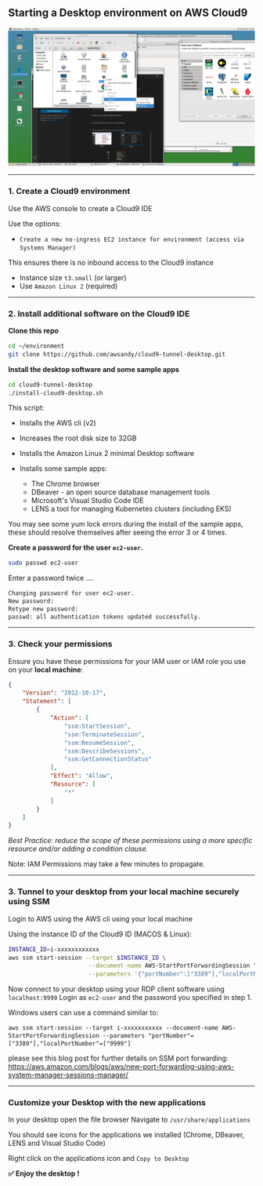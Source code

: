 ## Starting a Desktop environment on AWS Cloud9

![Desktop](desktop.jpg)

----

### 1. Create a Cloud9 environment

Use the AWS console to create a Cloud9 IDE

Use the options:
* `Create a new no-ingress EC2 instance for environment (access via Systems Manager)`

This ensures there is no inbound access to the Cloud9 instance

* Instance size `t3.small` (or larger)  
* Use `Amazon Linux 2` (required)

----

### 2. Install additional software on the Cloud9 IDE

**Clone this repo**

```bash
cd ~/environment
git clone https://github.com/awsandy/cloud9-tunnel-desktop.git
```

**Install the desktop software and some sample apps**

```bash
cd cloud9-tunnel-desktop
./install-cloud9-desktop.sh
```

This script:

* Installs the AWS cli (v2)
* Increases the root disk size to 32GB
* Installs the Amazon Linux 2 minimal Desktop software
* Installs some sample apps:
  
  * The Chrome browser 
  * DBeaver - an open source database management tools
  * Microsoft's Visual Studio Code IDE
  * LENS a tool for managing Kubernetes clusters (including EKS)
  
You may see some yum lock errors during the install of the sample apps, these should resolve themselves after seeing the error 3 or 4 times.


**Create a password for the user `ec2-user`.**

```bash
sudo passwd ec2-user
```

Enter a password twice ....

```
Changing password for user ec2-user.
New password: 
Retype new password: 
passwd: all authentication tokens updated successfully.
```

----

### 3. Check your permissions 

Ensure you have these permissions for your IAM user or IAM role you use on your **local machine**:

```json
{
    "Version": "2012-10-17",
    "Statement": [
        {
            "Action": [
                "ssm:StartSession",
                "ssm:TerminateSession",
                "ssm:ResumeSession",
                "ssm:DescribeSessions",
                "ssm:GetConnectionStatus"
            ],
            "Effect": "Allow",
            "Resource": [
                "*"
            ]
        }
    ]
}
```

*Best Practice: reduce the scope of these permissions using a more specific resource and/or adding a condition clause.*

Note: IAM Permissions may take a few minutes to propagate. 


-----

### 3. Tunnel to your desktop from your local machine securely using SSM

Login to AWS using the AWS cli using your local machine

Using the instance ID of the Cloud9 ID (MACOS & Linux):

```bash
INSTANCE_ID=i-xxxxxxxxxxxx
aws ssm start-session --target $INSTANCE_ID \
                       --document-name AWS-StartPortForwardingSession \
                       --parameters '{"portNumber":["3389"],"localPortNumber":["9999"]}' &

```

Now connect to your desktop using your RDP client software using `localhost:9999` 
Login as `ec2-user` and the password you specified in step 1.


Windows users can use a command similar to:

```
aws ssm start-session --target i-xxxxxxxxxxx --document-name AWS-StartPortForwardingSession --parameters "portNumber"=["3389"],"localPortNumber"=["9999"]
```

please see this blog post for further details on SSM port forwarding: 
https://aws.amazon.com/blogs/aws/new-port-forwarding-using-aws-system-manager-sessions-manager/


----

### Customize your Desktop with the new applications

In your desktop open the file browser
Navigate to `/usr/share/applications`

You should see icons for the applications we installed (Chrome, DBeaver, LENS and Visual Studio Code)

Right click on the applications icon and `Copy to Desktop`

**:white_check_mark: Enjoy the desktop !**




